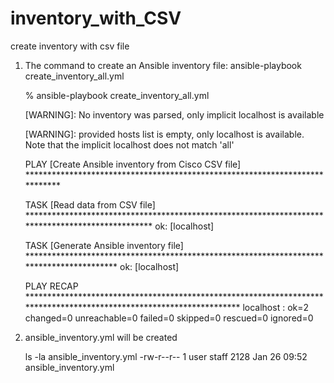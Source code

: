 # inventory_with_CSV
create inventory with csv file

1. The command to create an Ansible inventory file: ansible-playbook create_inventory_all.yml

	% ansible-playbook create_inventory_all.yml

	[WARNING]: No inventory was parsed, only implicit localhost is available

	[WARNING]: provided hosts list is empty, only localhost is available. Note that the implicit localhost does not match 'all'

	PLAY [Create Ansible inventory from Cisco CSV file] ****************************************************************************

	TASK [Read data from CSV file] *************************************************************************************************
	ok: [localhost]

	TASK [Generate Ansible inventory file] *****************************************************************************************
	ok: [localhost]

	PLAY RECAP *********************************************************************************************************************
	localhost                  : ok=2    changed=0    unreachable=0    failed=0    skipped=0    rescued=0    ignored=0

2. ansible_inventory.yml will be created

	ls -la ansible_inventory.yml
	-rw-r--r-- 1 user staff  2128 Jan 26 09:52 ansible_inventory.yml
